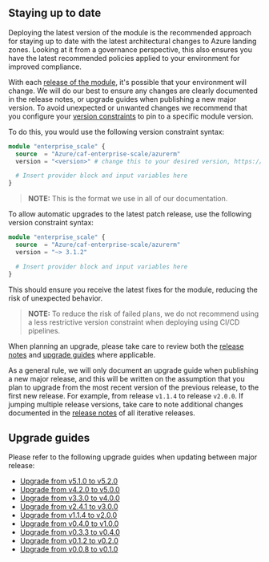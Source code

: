 <!-- markdownlint-disable first-line-h1 -->
## Staying up to date

Deploying the latest version of the module is the recommended approach for staying up to date with the latest architectural changes to Azure landing zones.
Looking at it from a governance perspective, this also ensures you have the latest recommended policies applied to your environment for improved compliance.

With each [release of the module][wiki_module_releases], it's possible that your environment will change.
We will do our best to ensure any changes are clearly documented in the release notes, or upgrade guides when publishing a new major version.
To avoid unexpected or unwanted changes we recommend that you configure your [version constraints][version_constraints] to pin to a specific module version.

To do this, you would use the following version constraint syntax:

```terraform
module "enterprise_scale" {
  source  = "Azure/caf-enterprise-scale/azurerm"
  version = "<version>" # change this to your desired version, https://www.terraform.io/language/expressions/version-constraints

  # Insert provider block and input variables here
}
```

> **NOTE:** This is the format we use in all of our documentation.

To allow automatic upgrades to the latest patch release, use the following version constraint syntax:

```terraform
module "enterprise_scale" {
  source  = "Azure/caf-enterprise-scale/azurerm"
  version = "~> 3.1.2"

  # Insert provider block and input variables here
}
```

This should ensure you receive the latest fixes for the module, reducing the risk of unexpected behavior.

> **NOTE:** To reduce the risk of failed plans, we do not recommend using a less restrictive version constraint when deploying using CI/CD pipelines.

When planning an upgrade, please take care to review both the [release notes][module_releases] and [upgrade guides](#upgrade-guides) where applicable.

As a general rule, we will only document an upgrade guide when publishing a new major release, and this will be written on the assumption that you plan to upgrade from the most recent version of the previous release, to the first new release.
For example, from release `v1.1.4` to release `v2.0.0`.
If jumping multiple release versions, take care to note additional changes documented in the [release notes][module_releases] of all iterative releases.

## Upgrade guides

Please refer to the following upgrade guides when updating between major release:

- [Upgrade from v5.1.0 to v5.2.0][wiki_upgrade_from_v5_1_0_to_v5_2_0]
- [Upgrade from v4.2.0 to v5.0.0][wiki_upgrade_from_v4_2_0_to_v5_0_0]
- [Upgrade from v3.3.0 to v4.0.0][wiki_upgrade_from_v3_3_0_to_v4_0_0]
- [Upgrade from v2.4.1 to v3.0.0][wiki_upgrade_from_v2_4_1_to_v3_0_0]
- [Upgrade from v1.1.4 to v2.0.0][wiki_upgrade_from_v1_1_4_to_v2_0_0]
- [Upgrade from v0.4.0 to v1.0.0][wiki_upgrade_from_v0_4_0_to_v1_0_0]
- [Upgrade from v0.3.3 to v0.4.0][wiki_upgrade_from_v0_3_3_to_v0_4_0]
- [Upgrade from v0.1.2 to v0.2.0][wiki_upgrade_from_v0_1_2_to_v0_2_0]
- [Upgrade from v0.0.8 to v0.1.0][wiki_upgrade_from_v0_0_8_to_v0_1_0]

[//]: # "************************"
[//]: # "INSERT LINK LABELS BELOW"
[//]: # "************************"

[version_constraints]: https://www.terraform.io/language/modules/syntax#version "Terraform - Version Constraints"
[module_releases]:     https://github.com/Azure/terraform-azurerm-caf-enterprise-scale/releases "Releases - Azure/terraform-azurerm-caf-enterprise-scale"

[wiki_module_releases]:               %5BUser-Guide%5D-Module-Releases "Wiki - [User Guide] Module Releases"
[wiki_upgrade_from_v5_1_0_to_v5_2_0]: %5BUser-Guide%5D-Upgrade-from-v5.1.0-to-v5.2.0 "Wiki - Upgrade from v5.1.0 to v5.2.0"
[wiki_upgrade_from_v4_2_0_to_v5_0_0]: %5BUser-Guide%5D-Upgrade-from-v4.2.0-to-v5.0.0 "Wiki - Upgrade from v4.2.0 to v5.0.0"
[wiki_upgrade_from_v3_3_0_to_v4_0_0]: %5BUser-Guide%5D-Upgrade-from-v3.3.0-to-v4.0.0 "Wiki - Upgrade from v3.3.0 to v4.0.0"
[wiki_upgrade_from_v2_4_1_to_v3_0_0]: %5BUser-Guide%5D-Upgrade-from-v2.4.1-to-v3.0.0 "Wiki - Upgrade from v2.4.1 to v3.0.0"
[wiki_upgrade_from_v1_1_4_to_v2_0_0]: %5BUser-Guide%5D-Upgrade-from-v1.1.4-to-v2.0.0 "Wiki - Upgrade from v1.1.4 to v2.0.0"
[wiki_upgrade_from_v0_4_0_to_v1_0_0]: %5BUser-Guide%5D-Upgrade-from-v0.4.0-to-v1.0.0 "Wiki - Upgrade from v0.4.0 to v1.0.0"
[wiki_upgrade_from_v0_3_3_to_v0_4_0]: %5BUser-Guide%5D-Upgrade-from-v0.3.3-to-v0.4.0 "Wiki - Upgrade from v0.3.3 to v0.4.0"
[wiki_upgrade_from_v0_1_2_to_v0_2_0]: %5BUser-Guide%5D-Upgrade-from-v0.1.2-to-v0.2.0 "Wiki - Upgrade from v0.1.2 to v0.2.0"
[wiki_upgrade_from_v0_0_8_to_v0_1_0]: %5BUser-Guide%5D-Upgrade-from-v0.0.8-to-v0.1.0 "Wiki - Upgrade from v0.0.8 to v0.1.0"
